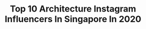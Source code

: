 ---
title: Top 10 Architecture Instagram Influencers In Singapore In 2020
description: >-
  Find top architecture Instagram influencers in Singapore in 2020. Most popular hashtags: #architecture #changiairport #gardensbythebay #circuitbreaker.
platform: Instagram
profiles:
  - username: "sensorshift"
    fullname: >-
      Warren Liew | Singapore 🇸🇬
    location: "Singapore"
    followers: 3553
    engagement: 1735
    commentsToLikes: 0.055280
    id: ck5chstwzref20i115spxmw5l
    verified: false
    hashtags: "#jordhammondffa"
  - username: "suspendtime"
    fullname: >-
      Josh | 🇸🇬 Singapore
    location: "Singapore"
    followers: 8347
    engagement: 911
    commentsToLikes: 0.098672
    id: ck0w3kxp8txk50i19xk5sz3dy
    verified: false
    hashtags: "#fubiz, #milkywaychasers, #arkiminimal, #visitvietnam"
  - username: "k7scott"
    fullname: >-
      Kevin Scott
    location: "Singapore"
    followers: 5881
    engagement: 654
    commentsToLikes: 0.030004
    id: ck6tuqskxhvcq0j71lsg91ber
    verified: false
    hashtags: ""
  - username: "_andyyong"
    fullname: >-
      Andy Yong
    location: "Singapore"
    followers: 32613
    engagement: 443
    commentsToLikes: 0.043610
    id: ck0w6vgh6agjt0i19bs69o04e
    verified: false
    hashtags: "#globe, #thisisparis, #macroclique, #cineandcolour"
  - username: "javan"
    fullname: >-
      Javan Ng
    location: "Singapore"
    followers: 49940
    engagement: 152
    commentsToLikes: 0.103282
    id: ck14j6kvwity40i19js6bflr4
    verified: false
    hashtags: "#mothersday, #thepeak, #lookingup, #hongkonginsta"
  - username: "nicolas.ipina"
    fullname: >-
      Nicolas Ipiña
    location: "Singapore"
    followers: 3328
    engagement: 1758
    commentsToLikes: 0.072799
    id: ck15ucf9gmh150i1985s5jx4a
    verified: false
    hashtags: "#mandala, #geometric, #balletdancer, #ballet"
  - username: "dotzsoh"
    fullname: >-
      Dotz Soh
    location: "Singapore"
    followers: 1022060
    engagement: 219
    commentsToLikes: 0.044153
    id: ck0tyq3uznqn20i19mqrvikj0
    verified: false
    hashtags: "#bathtubgoals, #cruiselife, #travelsolo, #austria"
  - username: "jlron"
    fullname: >-
      J R
    location: "Singapore"
    followers: 16519
    engagement: 598
    commentsToLikes: 0.018322
    id: ck14kah2mokjn0i19kmtbsvk1
    verified: false
    hashtags: "#arch, #japan, #mangadrawing, #mysketch"
  - username: "crummbcakes"
    fullname: >-
      Crummb
    location: "Singapore"
    followers: 58788
    engagement: 334
    commentsToLikes: 0.019517
    id: ck5qcc55opunr0i11rvw62kze
    verified: false
    hashtags: "#homagecake, #cakecouture, #jesus, #birthdaycake"
  - username: "singaporetoday"
    fullname: >-
      @SINGAPORETODAY Singapore
    location: "Singapore"
    followers: 65079
    engagement: 295
    commentsToLikes: 0.008956
    id: ck15rqasz95qk0i19z41lpgek
    verified: false
    hashtags: "#airport, #ritzcarlton, #design, #artsciencemuseum"
---